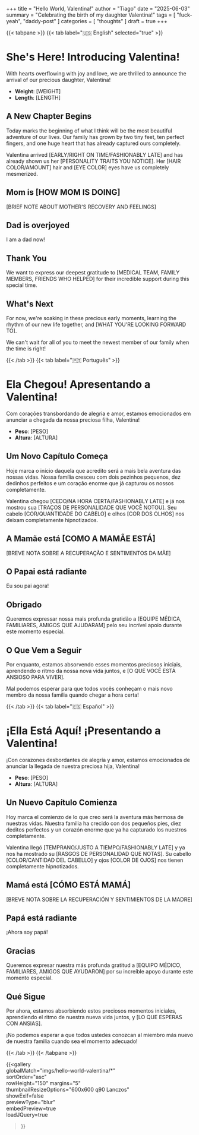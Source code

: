 +++
title = "Hello World, Valentina!"
author = "Tiago"
date = "2025-06-03"
summary = "Celebrating the birth of my daughter Valentina!"
tags = [
    "fuck-yeah",
    "daddy-post"
]
categories = [
    "thoughts"
]
draft = true
+++

{{< tabpane >}}
{{< tab label="🇺🇸 English" selected="true" >}}

# She's Here! Introducing Valentina!

With hearts overflowing with joy and love, we are thrilled to announce the arrival of our precious daughter, Valentina!

- **Weight**: [WEIGHT]
- **Length**: [LENGTH]

## A New Chapter Begins

Today marks the beginning of what I think will be the most beautiful adventure of our lives. Our family has grown by two tiny feet, ten perfect fingers, and one huge heart that has already captured ours completely.

Valentina arrived [EARLY/RIGHT ON TIME/FASHIONABLY LATE] and has already shown us her [PERSONALITY TRAITS YOU NOTICE]. Her [HAIR COLOR/AMOUNT] hair and [EYE COLOR] eyes have us completely mesmerized.

## Mom is [HOW MOM IS DOING]

[BRIEF NOTE ABOUT MOTHER'S RECOVERY AND FEELINGS]

## Dad is overjoyed
I am a dad now!

## Thank You

We want to express our deepest gratitude to [MEDICAL TEAM, FAMILY MEMBERS, FRIENDS WHO HELPED] for their incredible support during this special time.

## What's Next

For now, we're soaking in these precious early moments, learning the rhythm of our new life together, and [WHAT YOU'RE LOOKING FORWARD TO].

We can't wait for all of you to meet the newest member of our family when the time is right!

{{< /tab >}}
{{< tab label="🇵🇹 Português" >}}

# Ela Chegou! Apresentando a Valentina!

Com corações transbordando de alegria e amor, estamos emocionados em anunciar a chegada da nossa preciosa filha, Valentina!

- **Peso**: [PESO]
- **Altura**: [ALTURA]

## Um Novo Capítulo Começa

Hoje marca o início daquela que acredito será a mais bela aventura das nossas vidas. Nossa família cresceu com dois pezinhos pequenos, dez dedinhos perfeitos e um coração enorme que já capturou os nossos completamente.

Valentina chegou [CEDO/NA HORA CERTA/FASHIONABLY LATE] e já nos mostrou sua [TRAÇOS DE PERSONALIDADE QUE VOCÊ NOTOU]. Seu cabelo [COR/QUANTIDADE DO CABELO] e olhos [COR DOS OLHOS] nos deixam completamente hipnotizados.

## A Mamãe está [COMO A MAMÃE ESTÁ]

[BREVE NOTA SOBRE A RECUPERAÇÃO E SENTIMENTOS DA MÃE]

## O Papai está radiante
Eu sou pai agora!

## Obrigado

Queremos expressar nossa mais profunda gratidão a [EQUIPE MÉDICA, FAMILIARES, AMIGOS QUE AJUDARAM] pelo seu incrível apoio durante este momento especial.

## O Que Vem a Seguir

Por enquanto, estamos absorvendo esses momentos preciosos iniciais, aprendendo o ritmo da nossa nova vida juntos, e [O QUE VOCÊ ESTÁ ANSIOSO PARA VIVER].

Mal podemos esperar para que todos vocês conheçam o mais novo membro da nossa família quando chegar a hora certa!

{{< /tab >}}
{{< tab label="🇪🇸 Español" >}}

# ¡Ella Está Aquí! ¡Presentando a Valentina!

¡Con corazones desbordantes de alegría y amor, estamos emocionados de anunciar la llegada de nuestra preciosa hija, Valentina!

- **Peso**: [PESO]
- **Altura**: [ALTURA]

## Un Nuevo Capítulo Comienza

Hoy marca el comienzo de lo que creo será la aventura más hermosa de nuestras vidas. Nuestra familia ha crecido con dos pequeños pies, diez deditos perfectos y un corazón enorme que ya ha capturado los nuestros completamente.

Valentina llegó [TEMPRANO/JUSTO A TIEMPO/FASHIONABLY LATE] y ya nos ha mostrado su [RASGOS DE PERSONALIDAD QUE NOTAS]. Su cabello [COLOR/CANTIDAD DEL CABELLO] y ojos [COLOR DE OJOS] nos tienen completamente hipnotizados.

## Mamá está [CÓMO ESTÁ MAMÁ]

[BREVE NOTA SOBRE LA RECUPERACIÓN Y SENTIMIENTOS DE LA MADRE]

## Papá está radiante
¡Ahora soy papá!

## Gracias

Queremos expresar nuestra más profunda gratitud a [EQUIPO MÉDICO, FAMILIARES, AMIGOS QUE AYUDARON] por su increíble apoyo durante este momento especial.

## Qué Sigue

Por ahora, estamos absorbiendo estos preciosos momentos iniciales, aprendiendo el ritmo de nuestra nueva vida juntos, y [LO QUE ESPERAS CON ANSIAS].

¡No podemos esperar a que todos ustedes conozcan al miembro más nuevo de nuestra familia cuando sea el momento adecuado!

{{< /tab >}}
{{< /tabpane >}}

{{<gallery  
    globalMatch="imgs/hello-world-valentina/*"  
    sortOrder="asc"  
    rowHeight="150"
    margins="5"  
    thumbnailResizeOptions="600x600 q90 Lanczos"  
    showExif=false  
    previewType="blur"  
    embedPreview=true  
    loadJQuery=true  
>}}  
